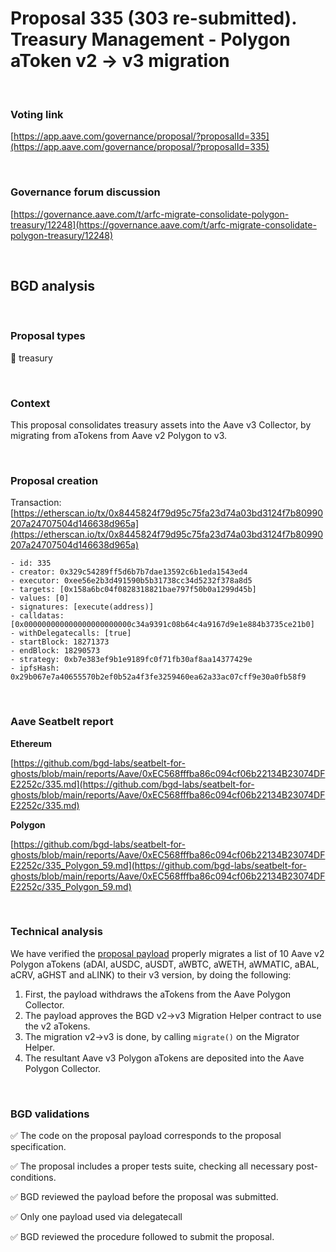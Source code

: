 # Proposal 335 (303 re-submitted). Treasury Management - Polygon aToken v2 -> v3 migration

<br>

### Voting link

[https://app.aave.com/governance/proposal/?proposalId=335](https://app.aave.com/governance/proposal/?proposalId=335)

<br>

### Governance forum discussion

[https://governance.aave.com/t/arfc-migrate-consolidate-polygon-treasury/12248](https://governance.aave.com/t/arfc-migrate-consolidate-polygon-treasury/12248)

<br>

## BGD analysis

<br>

### Proposal types

:bank: treasury

<br>

### Context

This proposal consolidates treasury assets into the Aave v3 Collector, by migrating from aTokens from Aave v2 Polygon to v3.


<br>

### Proposal creation

Transaction: [https://etherscan.io/tx/0x8445824f79d95c75fa23d74a03bd3124f7b80990207a24707504d146638d965a](https://etherscan.io/tx/0x8445824f79d95c75fa23d74a03bd3124f7b80990207a24707504d146638d965a)

```
- id: 335
- creator: 0x329c54289ff5d6b7b7dae13592c6b1eda1543ed4
- executor: 0xee56e2b3d491590b5b31738cc34d5232f378a8d5
- targets: [0x158a6bc04f0828318821bae797f50b0a1299d45b]
- values: [0]
- signatures: [execute(address)]
- calldatas: [0x000000000000000000000000c34a9391c08b64c4a9167d9e1e884b3735ce21b0]
- withDelegatecalls: [true]
- startBlock: 18271373
- endBlock: 18290573
- strategy: 0xb7e383ef9b1e9189fc0f71fb30af8aa14377429e
- ipfsHash: 0x29b067e7a40655570b2ef0b52a4f3fe3259460ea62a33ac07cff9e30a0fb58f9
```

<br>

### Aave Seatbelt report

**Ethereum**

[https://github.com/bgd-labs/seatbelt-for-ghosts/blob/main/reports/Aave/0xEC568fffba86c094cf06b22134B23074DFE2252c/335.md](https://github.com/bgd-labs/seatbelt-for-ghosts/blob/main/reports/Aave/0xEC568fffba86c094cf06b22134B23074DFE2252c/335.md)

**Polygon**

[https://github.com/bgd-labs/seatbelt-for-ghosts/blob/main/reports/Aave/0xEC568fffba86c094cf06b22134B23074DFE2252c/335_Polygon_59.md](https://github.com/bgd-labs/seatbelt-for-ghosts/blob/main/reports/Aave/0xEC568fffba86c094cf06b22134B23074DFE2252c/335_Polygon_59.md)


<br>

### Technical analysis

We have verified the [proposal payload](https://polygonscan.com/address/0xc34a9391c08b64c4a9167d9e1e884b3735ce21b0#code#F1#L35) properly migrates a list of 10 Aave v2 Polygon aTokens (aDAI, aUSDC, aUSDT, aWBTC, aWETH, aWMATIC, aBAL, aCRV, aGHST and aLINK) to their v3 version, by doing the following:

1. First, the payload withdraws the aTokens from the Aave Polygon Collector.
2. The payload approves the BGD v2->v3 Migration Helper contract to use the v2 aTokens.
3. The migration v2->v3 is done, by calling `migrate()` on the Migrator Helper.
4. The resultant Aave v3 Polygon aTokens are deposited into the Aave Polygon Collector.

<br>

### BGD validations

:white_check_mark: The code on the proposal payload corresponds to the proposal specification.

:white_check_mark: The proposal includes a proper tests suite, checking all necessary post-conditions.

:white_check_mark: BGD reviewed the payload before the proposal was submitted.

:white_check_mark: Only one payload used via delegatecall

:white_check_mark: BGD reviewed the procedure followed to submit the proposal.
